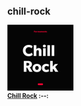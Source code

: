 ## chill-rock
[start-desc]: #

[//]: # (Replace this line with a description persistent with the repository.)

[end-desc]: #

<a href="Chill Rock/songs.md"><img width="150" height="150" src="Chill Rock/cover.jpg"><br><b>Chill Rock<b></a>
:--:

